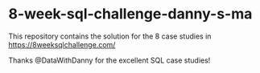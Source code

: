 # 8-week-sql-challenge-danny-s-ma
This repository contains the solution for the 8 case studies in https://8weeksqlchallenge.com/

Thanks @DataWithDanny for the excellent SQL case studies!

